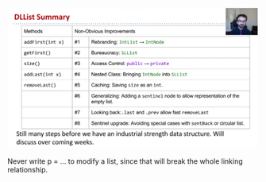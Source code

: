 ![Improvement of linked list](list-1.png)

Never write p = ... to modify a list, since that will break the whole linking relationship.
